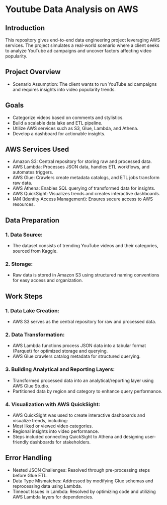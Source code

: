 # Youtube Data Analysis on AWS

## Introduction
This repository gives end-to-end data engineering project leveraging AWS services. The project simulates a real-world scenario where a client seeks to analyze YouTube ad campaigns and uncover factors affecting video popularity.

## Project Overview
- Scenario Assumption: The client wants to run YouTube ad campaigns and requires insights into video popularity trends.

## Goals
+ Categorize videos based on comments and stylistics.
+	 Build a scalable data lake and ETL pipeline.
+	 Utilize AWS services such as S3, Glue, Lambda, and Athena.
+	 Develop a dashboard for actionable insights.

## AWS Services Used
+	 Amazon S3: Central repository for storing raw and processed data.
+	 AWS Lambda: Processes JSON data, handles ETL workflows, and automates triggers.
+	 AWS Glue: Crawlers create metadata catalogs, and ETL jobs transform raw data.
+	 AWS Athena: Enables SQL querying of transformed data for insights.
+	 AWS QuickSight: Visualizes trends and creates interactive dashboards.
+	 IAM (Identity Access Management): Ensures secure access to AWS resources.

## Data Preparation
### 1. Data Source:
+	 The dataset consists of trending YouTube videos and their categories, sourced from Kaggle.
### 2. Storage:
+	 Raw data is stored in Amazon S3 using structured naming conventions for easy access and organization.

## Work Steps
### 1. Data Lake Creation:
+	 AWS S3 serves as the central repository for raw and processed data.
### 2. 	Data Transformation:
+	 AWS Lambda functions process JSON data into a tabular format (Parquet) for optimized storage and querying.
+	 AWS Glue crawlers catalog metadata for structured querying.
### 3. Building Analytical and Reporting Layers:
  +  Transformed processed data into an analytical/reporting layer using AWS Glue Studio.
  + Partitioned data by region and category to enhance query performance.
### 4. Visualization with AWS QuickSight:
+	AWS QuickSight was used to create interactive dashboards and visualize trends, including:
  +	  Most liked or viewed video categories.
  +	  Regional insights into video performance.
+	 Steps included connecting QuickSight to Athena and designing user-friendly dashboards for stakeholders.

## Error Handling
+	 Nested JSON Challenges: Resolved through pre-processing steps before Glue ETL.
+	 Data Type Mismatches: Addressed by modifying Glue schemas and reprocessing data using Lambda.
+	 Timeout Issues in Lambda: Resolved by optimizing code and utilizing AWS Lambda layers for dependencies.



